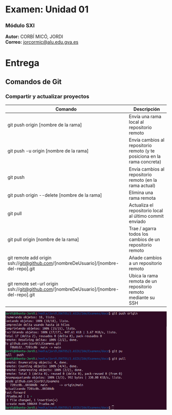 # Examen: Unidad 01  



### Módulo SXI

**Autor:** CORBÍ MICÓ, JORDI  
**Correo:** jorcormic@alu.edu.gva.es

# Entrega

## Comandos de Git

### Compartir y actualizar proyectos

| Comando  | Descripción |
|---------------|---------------|
| git push origin [nombre de la rama] | Envía una rama local al repositorio remoto |
| git push -u origin [nombre de la rama] | Envía cambios al repositorio remoto (y te posiciona en la rama concreta) |
| git push | Envía cambios al repositorio remoto (en la rama actual) |
| git push origin --delete [nombre de la rama] | Elimina una rama remota |
| git pull | Actualiza el repositorio local al último commit enviado |
| git pull origin [nombre de la rama] | Trae / agarra todos los cambios de un repositorio remoto |
| git remote add origin ssh://git@github.com/[nombreDeUsuario]/[nombre-del-repo].git | Añade cambios a un repositorio remoto |
| git remote set-url origin ssh://git@github.com/[nombreDeUsuario]/[nombre-del-repo].git | Ubica la rama remota de un repositorio remoto mediante su SSH|

![alt text](img/image.png)
